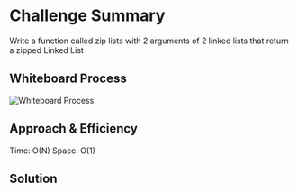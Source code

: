 # Challenge Summary
<!-- Description of the challenge -->
Write a function called zip lists with 2 arguments of 2 linked lists that return  a zipped Linked List

## Whiteboard Process
<!-- Embedded whiteboard image -->
![Whiteboard Process](cc8.jpg)
## Approach & Efficiency
<!-- What approach did you take? Why? What is the Big O space/time for this approach? -->
Time: O(N)
Space: O(1)


## Solution
<!-- Show how to run your code, and examples of it in action -->
